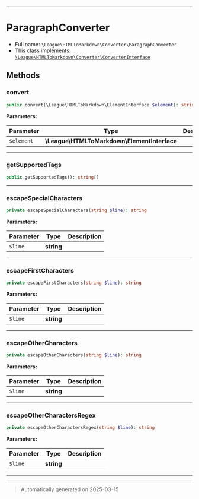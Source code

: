 ***

# ParagraphConverter





* Full name: `\League\HTMLToMarkdown\Converter\ParagraphConverter`
* This class implements:
[`\League\HTMLToMarkdown\Converter\ConverterInterface`](./ConverterInterface.md)




## Methods


### convert



```php
public convert(\League\HTMLToMarkdown\ElementInterface $element): string
```








**Parameters:**

| Parameter | Type | Description |
|-----------|------|-------------|
| `$element` | **\League\HTMLToMarkdown\ElementInterface** |  |





***

### getSupportedTags



```php
public getSupportedTags(): string[]
```












***

### escapeSpecialCharacters



```php
private escapeSpecialCharacters(string $line): string
```








**Parameters:**

| Parameter | Type | Description |
|-----------|------|-------------|
| `$line` | **string** |  |





***

### escapeFirstCharacters



```php
private escapeFirstCharacters(string $line): string
```








**Parameters:**

| Parameter | Type | Description |
|-----------|------|-------------|
| `$line` | **string** |  |





***

### escapeOtherCharacters



```php
private escapeOtherCharacters(string $line): string
```








**Parameters:**

| Parameter | Type | Description |
|-----------|------|-------------|
| `$line` | **string** |  |





***

### escapeOtherCharactersRegex



```php
private escapeOtherCharactersRegex(string $line): string
```








**Parameters:**

| Parameter | Type | Description |
|-----------|------|-------------|
| `$line` | **string** |  |





***


***
> Automatically generated on 2025-03-15
